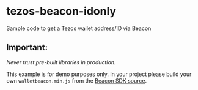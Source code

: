 # tezos-beacon-idonly
Sample code to get a Tezos wallet address/ID via Beacon

## Important:

*Never trust pre-built libraries in production.*

This example is for demo purposes only. In your project please build your own `walletbeacon.min.js` from the [Beacon SDK source](https://github.com/airgap-it/beacon-sdk).